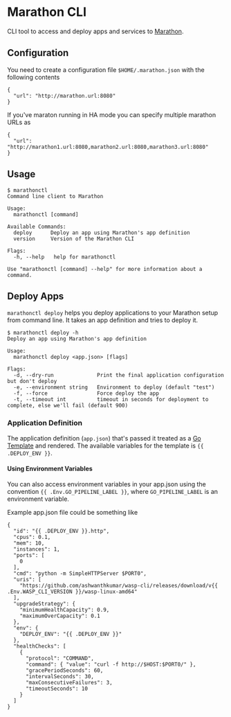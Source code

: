 # Marathon CLI
CLI tool to access and deploy apps and services to [Marathon](https://mesosphere.github.io/marathon/).

## Configuration
You need to create a configuration file `$HOME/.marathon.json` with the following contents
```
{
  "url": "http://marathon.url:8080"
}
```

If you've maraton running in HA mode you can specify multiple marathon URLs as
```
{
  "url": "http://marathon1.url:8080,marathon2.url:8080,marathon3.url:8080"
}
```

## Usage

```
$ marathonctl
Command line client to Marathon

Usage:
  marathonctl [command]

Available Commands:
  deploy      Deploy an app using Marathon's app definition
  version     Version of the Marathon CLI

Flags:
  -h, --help   help for marathonctl

Use "marathonctl [command] --help" for more information about a command.
```

## Deploy Apps
`marathonctl deploy` helps you deploy applications to your Marathon setup from command line. It takes an app definition and tries to deploy it.

```
$ marathonctl deploy -h
Deploy an app using Marathon's app definition

Usage:
  marathonctl deploy <app.json> [flags]

Flags:
  -d, --dry-run              Print the final application configuration but don't deploy
  -e, --environment string   Environment to deploy (default "test")
  -f, --force                Force deploy the app
  -t, --timeout int          timeout in seconds for deployment to complete, else we'll fail (default 900)
```

### Application Definition
The application definition (`app.json`) that's passed it treated as a [Go Template](https://golang.org/pkg/text/template/) and rendered. The available variables for the template is `{{ .DEPLOY_ENV }}`. 

#### Using Environment Variables
You can also access environment variables in your app.json using the convention `{{ .Env.GO_PIPELINE_LABEL }}`, where `GO_PIPELINE_LABEL` is an environment variable. 

Example app.json file could be something like
```
{
  "id": "{{ .DEPLOY_ENV }}.http",
  "cpus": 0.1,
  "mem": 10,
  "instances": 1,
  "ports": [
    0
  ],
  "cmd": "python -m SimpleHTTPServer $PORT0",
  "uris": [
    "https://github.com/ashwanthkumar/wasp-cli/releases/download/v{{ .Env.WASP_CLI_VERSION }}/wasp-linux-amd64"
  ],
  "upgradeStrategy": {
    "minimumHealthCapacity": 0.9,
    "maximumOverCapacity": 0.1
  },
  "env": {
    "DEPLOY_ENV": "{{ .DEPLOY_ENV }}"
  },
  "healthChecks": [
    {
      "protocol": "COMMAND",
      "command": { "value": "curl -f http://$HOST:$PORT0/" },
      "gracePeriodSeconds": 60,
      "intervalSeconds": 30,
      "maxConsecutiveFailures": 3,
      "timeoutSeconds": 10
    }
  ]
}
```
